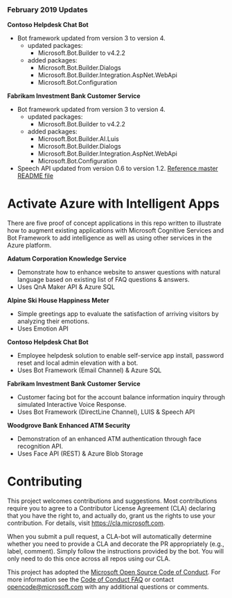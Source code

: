 ### February 2019 Updates
**Contoso Helpdesk Chat Bot**
* Bot framework updated from version 3 to version 4.
	- updated packages:
		- Microsoft.Bot.Builder to v4.2.2
	- added packages:
		- Microsoft.Bot.Builder.Dialogs
		- Microsoft.Bot.Builder.Integration.AspNet.WebApi
		- Microsoft.Bot.Configuration

**Fabrikam Investment Bank Customer Service**
* Bot framework updated from version 3 to version 4.
	- updated packages:
		- Microsoft.Bot.Builder to v4.2.2
	- added packages:
		- Microsoft.Bot.Builder.AI.Luis
		- Microsoft.Bot.Builder.Dialogs
		- Microsoft.Bot.Builder.Integration.AspNet.WebApi
		- Microsoft.Bot.Configuration
* Speech API updated from version 0.6 to version 1.2.
[Reference master README file](../tree/master/README.md)

# Activate Azure with Intelligent Apps
There are five proof of concept applications in this repo written to illustrate how to augment existing applications with Microsoft Cognitive Services and Bot Framework to add intelligence as well as using other services in the Azure platform.

**Adatum Corporation Knowledge Service**
* Demonstrate how to enhance website to answer questions with natural language based on existing list of FAQ questions & answers. 
* Uses QnA Maker API & Azure SQL

**Alpine Ski House Happiness Meter**
* Simple greetings app to evaluate the satisfaction of arriving visitors by analyzing their emotions.
* Uses Emotion API

**Contoso Helpdesk Chat Bot**
* Employee helpdesk solution to enable self-service app install, password reset and local admin elevation with a bot. 
* Uses Bot Framework (Email Channel) & Azure SQL

**Fabrikam Investment Bank Customer Service**
* Customer facing bot for the account balance information inquiry through simulated Interactive Voice Response.
* Uses Bot Framework (DirectLine Channel), LUIS & Speech API

**Woodgrove Bank Enhanced ATM Security**
* Demonstration of an enhanced ATM authentication through face recognition API.
* Uses Face API (REST) & Azure Blob Storage


# Contributing

This project welcomes contributions and suggestions.  Most contributions require you to agree to a
Contributor License Agreement (CLA) declaring that you have the right to, and actually do, grant us
the rights to use your contribution. For details, visit https://cla.microsoft.com.

When you submit a pull request, a CLA-bot will automatically determine whether you need to provide
a CLA and decorate the PR appropriately (e.g., label, comment). Simply follow the instructions
provided by the bot. You will only need to do this once across all repos using our CLA.

This project has adopted the [Microsoft Open Source Code of Conduct](https://opensource.microsoft.com/codeofconduct/).
For more information see the [Code of Conduct FAQ](https://opensource.microsoft.com/codeofconduct/faq/) or
contact [opencode@microsoft.com](mailto:opencode@microsoft.com) with any additional questions or comments.
